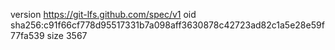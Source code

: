 version https://git-lfs.github.com/spec/v1
oid sha256:c91f66cf778d95517331b7a098aff3630878c42723ad82c1a5e28e59f77fa539
size 3567

